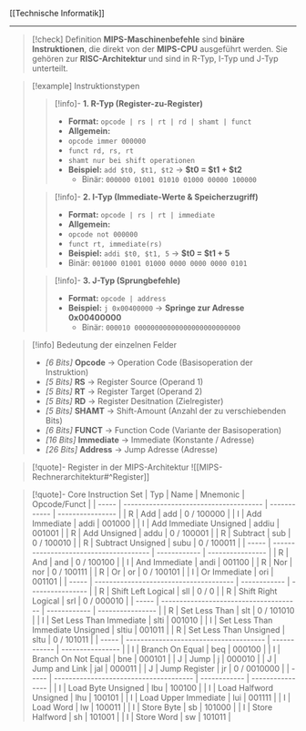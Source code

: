 [[Technische Informatik]]

---

> [!check] Definition
> **MIPS-Maschinenbefehle** sind **binäre Instruktionen**, die direkt von der **MIPS-CPU** ausgeführt werden. Sie gehören zur **RISC-Architektur** und sind in R-Typ, I-Typ und J-Typ unterteilt.

> [!example] Instruktionstypen
>> [!info]-  **1. R-Typ (Register-zu-Register)**
>> - **Format:** `opcode | rs | rt | rd | shamt | funct`
>> - **Allgemein:** 
>> 	- `opcode immer 000000`
>> 	- `funct rd, rs, rt`
>> 	- `shamt nur bei shift operationen`
>> - **Beispiel:** `add $t0, $t1, $t2` $\to$ **$t0 = $t1 + $t2**
>>     - Binär: `000000 01001 01010 01000 00000 100000`
>
>> [!info]-  **2. I-Typ (Immediate-Werte & Speicherzugriff)**
>> - **Format:** `opcode | rs | rt | immediate`
>> - **Allgemein:** 
>> 	- `opcode not 000000`
>> 	- `funct rt, immediate(rs)`
>> - **Beispiel:** `addi $t0, $t1, 5` → **$t0 = $t1 + 5**
>> 	- Binär: `001000 01001 01000 0000 0000 0000 0101`
>
>> [!info]-  **3. J-Typ (Sprungbefehle)**
>> - **Format:** `opcode | address`
>> - **Beispiel:** `j 0x00400000` → **Springe zur Adresse 0x00400000**
>>     - Binär: `000010 00000000000000000000000000`

> [!info] Bedeutung der einzelnen Felder
> - _[6 Bits]_ **Opcode** $\to$ Operation Code (Basisoperation der Instruktion)
> - _[5 Bits]_  **RS** $\to$ Register Source (Operand 1)
> - _[5 Bits]_  **RT** $\to$ Register Target (Operand 2)
> - _[5 Bits]_  **RD** $\to$ Register Desitnation (Zielregister)
> - _[5 Bits]_  **SHAMT** $\to$ Shift-Amount (Anzahl der zu verschiebenden Bits)
> - _[6 Bits]_  **FUNCT** $\to$ Function Code (Variante der Basisoperation)
> - _[16 Bits]_  **Immediate** $\to$ Immediate (Konstante / Adresse)
> - _[26 Bits]_  **Address** $\to$  Jump Adresse (Adresse)

> [!quote]- Register in der MIPS-Architektur
> ![[MIPS-Rechnerarchitektur#^Register]]

> [!quote]- Core Instruction Set
| Typ   | Name                                   | Mnemonic     | Opcode/Funct     |
| ----- | -------------------------------------- | ------------ | ---------------- |
| R     | Add                                    | add          | 0 / 100000       |
| I     | Add Immediate                          | addi         | 001000           |
| I     | Add Immediate Unsigned                 | addiu        | 001001           |
| R     | Add Unsigned                           | addu         | 0 / 100001       |
| R     | Subtract                               | sub          | 0 / 100010       |
| R     | Subtract Unsigned                      | subu         | 0 / 100011       |
| ----- | -------------------------------------- | ------------ | ---------------- |
| R     | And                                    | and          | 0 / 100100       |
| I     | And Immediate                          | andi         | 001100           |
| R     | Nor                                    | nor          | 0 / 100111       |
| R     | Or                                     | or           | 0 / 100101       |
| I     | Or Immediate                           | ori          | 001101           |
| ----- | -------------------------------------- | ------------ | ---------------- |
| R     | Shift Left Logical                     | sll          | 0 / 0            |
| R     | Shift Right Logical                    | srl          | 0 / 000010       |
| ----- | -------------------------------------- | ------------ | ---------------- |
| R     | Set Less Than                          | slt          | 0 / 101010       |
| I     | Set Less Than Immediate                | slti         | 001010           |
| I     | Set Less Than Immediate Unsigned       | sltiu        | 001011           |
| R     | Set Less Than Unsigned                 | sltu         | 0 / 101011       |
| ----- | -------------------------------------- | ------------ | ---------------- |
| I     | Branch On Equal                        | beq          | 000100           |
| I     | Branch On Not Equal                    | bne          | 000101           |
| J     | Jump                                   | j            | 000010           |
| J     | Jump and Link                          | jal          | 000011           |
| J     | Jump Register                          | jr           | 0 / 0010000      |
| ----- | -------------------------------------- | ------------ | ---------------- |
| I     | Load Byte Unsigned                     | lbu          | 100100           |
| I     | Load Halfword Unsigned                 | lhu          | 100101           |
| I     | Load Upper Immediate                   | lui          | 001111           |
| I     | Load Word                              | lw           | 100011           |
| I     | Store Byte                             | sb           | 101000           |
| I     | Store Halfword                         | sh           | 101001           |
| I     | Store Word                             | sw           | 101011           |
